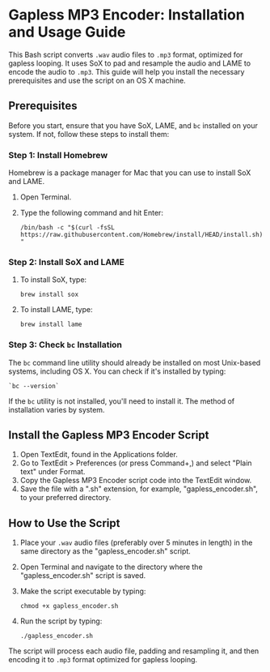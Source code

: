 # Gapless MP3 Encoder: Installation and Usage Guide

This Bash script converts `.wav` audio files to `.mp3` format, optimized for gapless looping. It uses SoX to pad and resample the audio and LAME to encode the audio to `.mp3`. This guide will help you install the necessary prerequisites and use the script on an OS X machine.

## Prerequisites

Before you start, ensure that you have SoX, LAME, and `bc` installed on your system. If not, follow these steps to install them:

### Step 1: Install Homebrew

Homebrew is a package manager for Mac that you can use to install SoX and LAME.

1. Open Terminal.
2. Type the following command and hit Enter:

    `/bin/bash -c "$(curl -fsSL https://raw.githubusercontent.com/Homebrew/install/HEAD/install.sh)"`

### Step 2: Install SoX and LAME

1. To install SoX, type:

    `brew install sox`

2. To install LAME, type:

    `brew install lame`

### Step 3: Check `bc` Installation

The `bc` command line utility should already be installed on most Unix-based systems, including OS X. You can check if it's installed by typing:

    `bc --version`

If the `bc` utility is not installed, you'll need to install it. The method of installation varies by system.

## Install the Gapless MP3 Encoder Script

1. Open TextEdit, found in the Applications folder.
2. Go to TextEdit > Preferences (or press Command+,) and select "Plain text" under Format.
3. Copy the Gapless MP3 Encoder script code into the TextEdit window.
4. Save the file with a ".sh" extension, for example, "gapless_encoder.sh", to your preferred directory. 

## How to Use the Script

1. Place your `.wav` audio files (preferably over 5 minutes in length) in the same directory as the "gapless_encoder.sh" script.
2. Open Terminal and navigate to the directory where the "gapless_encoder.sh" script is saved.
3. Make the script executable by typing:

    `chmod +x gapless_encoder.sh`

4. Run the script by typing:

    `./gapless_encoder.sh`

The script will process each audio file, padding and resampling it, and then encoding it to `.mp3` format optimized for gapless looping.
